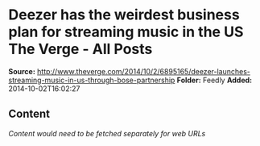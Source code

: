 # Deezer has the weirdest business plan for streaming music in the US The Verge - All Posts

**Source:** http://www.theverge.com/2014/10/2/6895165/deezer-launches-streaming-music-in-us-through-bose-partnership
**Folder:** Feedly
**Added:** 2014-10-02T16:02:27




## Content
*Content would need to be fetched separately for web URLs*
